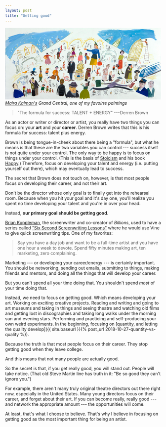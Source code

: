 ```yaml
---
layout: post
title: "Getting good"
---
```


![Grand Central](/images/kalman-grand-central.jpg)
*[Maira Kalman's](http://www.mairakalman.com/) Grand Central, one of my favoirte paintings*

> "The formula for success: TALENT + ENERGY"
> ---Derren Brown

As an actor or writer or director or artist, you really have two things you can focus on: your **art** and your **career**. Derren Brown writes that this is his formula for success: talent plus energy.

Brown is being tongue-in-cheek about there being a "formula", but what he means is that these are the two variables you can control --- success itself is not quite under your control. The only way to be happy is to focus on things under your control. (This is the basis of [Stoicism][stoicism] and his book [Happy][happy].) Therefore, focus on developing your talent and energy (i.e. putting yourself out there), which may eventually lead to success.

The secret that Brown does not touch on, however, is that most people focus on developing their career, and not their art.

Don't be the director whose only goal is to finally get into the rehearsal room. Because when you hit your goal and it's day one, you'll realize you spent no time developing your talent and you're in over your head.

Instead, **our primary goal should be getting good**.

[Brian Koppleman](https://twitter.com/briankoppelman), the screenwriter and co-creator of *Billions*, used to have a series called ["Six Second Screenwriting Lessons"](https://screencraft.org/2018/03/28/101-six-second-screenwriting-lessons-from-brian-koppelman/) where he would use Vine to give quick screenwriting tips. One of my favorites:

> Say you have a day job and want to be a full-time artist and you have one hour a week to devote. Spend fifty minutes making art, ten marketing, zero complaining.

Marketing --- or developing your career/energy --- is certainly important. You should be networking, sending out emails, submitting to things, making friends and mentors, and doing all the things that will develop your career.

But you can't spend all your time doing that. You shouldn't spend *most* of your time doing that.

Instead, we need to focus on getting good. Which means developing your art. Working on exciting creative projects. Reading and writing and going to art museums and taking in things and seeing theatre and watching old films and getting lost in discographies and taking long walks under the morning sun and evening stars. Performing and practicing and self-producing your own weird experiments. In the beginning, focusing on [quantity, and letting the quality develop]({{ site.baseurl }}{% post_url 2018-10-27-quantity-vs-quality %}).

Because the truth is that most people focus on their career. They stop getting good when they leave college.

And this means that not many people are actually good.

So the secret is that, if you get really good, you will stand out. People will take notice. (That old Steve Martin line has truth in it: "Be so good they can't ignore you.")

For example, there aren't many truly original theatre directors out there right now, especially in the United States. Many young directors focus on their career, and forget about their art. If you can become really, really good --- and network the appropriate amount --- the opportunities will come.

At least, that's what I choose to believe. That's why I believe in focusing on getting good as the most important thing for being an artist.

[stoicism]: https://dailystoic.com/what-is-stoicism-a-definition-3-stoic-exercises-to-get-you-started/
[happy]: https://www.amazon.com/Happy-More-Less-Everything-Absolutely/dp/0593076192
